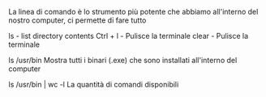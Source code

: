 La linea di comando è lo strumento più potente che abbiamo all'interno del nostro computer, ci permette di fare tutto

ls - list directory contents
Ctrl + l - Pulisce la terminale
clear - Pulisce la terminale

ls /usr/bin
Mostra tutti i binari (.exe) che sono installati all'interno del computer

ls /usr/bin | wc -l
La quantità di comandi disponibili
